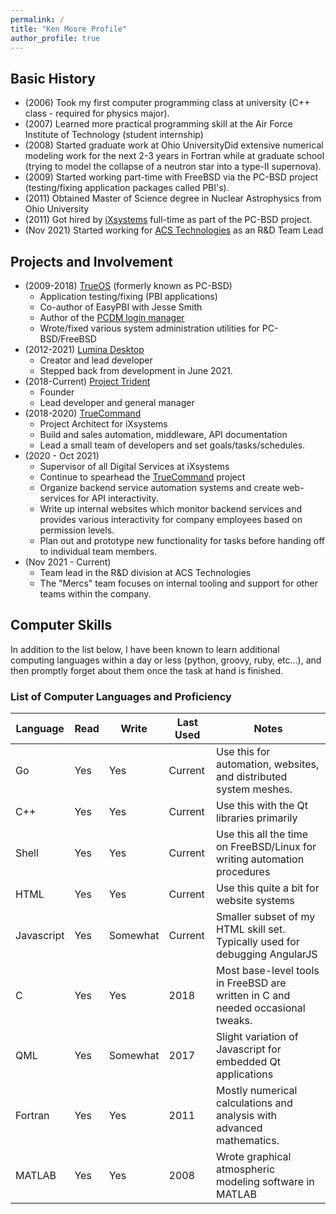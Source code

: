 ```yaml
---
permalink: /
title: "Ken Moore Profile"
author_profile: true
---
```


## Basic History
 - (2006) Took my first computer programming class at university (C++ class - required for physics major).
 - (2007) Learned more practical programming skill at the Air Force Institute of Technology (student internship)
 - (2008) Started graduate work at Ohio UniversityDid extensive numerical modeling work for the next 2-3 years in Fortran while at graduate school (trying to model the collapse of a neutron star into a type-II supernova).
 - (2009) Started working part-time with FreeBSD via the PC-BSD project (testing/fixing application packages called PBI's).
 - (2011) Obtained Master of Science degree in Nuclear Astrophysics from Ohio University
 - (2011) Got hired by [iXsystems](https://www.ixsystems.com) full-time as part of the PC-BSD project. 
 - (Nov 2021) Started working for [ACS Technologies](https://www.acstechnologies.com/) as an R&D Team Lead

## Projects and Involvement
* (2009-2018) [TrueOS](https://trueos.org) (formerly known as PC-BSD)
   * Application testing/fixing (PBI applications)
   * Co-author of EasyPBI with Jesse Smith
   * Author of the [PCDM login manager](https://github.com/project-trident/pcdm)
   * Wrote/fixed various system administration utilities for PC-BSD/FreeBSD
* (2012-2021) [Lumina Desktop](http://lumina-desktop.org)
   * Creator and lead developer
   * Stepped back from development in June 2021.
* (2018-Current) [Project Trident](http://project-trident.org)
   * Founder
   * Lead developer and general manager
* (2018-2020) [TrueCommand](http://www.ixsystems.com/truecommand)
   * Project Architect for iXsystems
   * Build and sales automation, middleware, API documentation
   * Lead a small team of developers and set goals/tasks/schedules.
* (2020 - Oct 2021)
   * Supervisor of all Digital Services at iXsystems
   * Continue to spearhead the [TrueCommand](http://www.ixsystems.com/truecommand) project
   * Organize backend service automation systems and create web-services for API interactivity.
   * Write up internal websites which monitor backend services and provides various interactivity for company employees based on permission levels.
   * Plan out and prototype new functionality for tasks before handing off to individual team members.
* (Nov 2021 - Current)
   * Team lead in the R&D division at ACS Technologies
   * The "Mercs" team focuses on internal tooling and support for other teams within the company.


## Computer Skills
In addition to the list below, I have been known to learn additional computing languages within a day or less (python, groovy, ruby, etc...), and then promptly forget about them once the task at hand is finished.

### List of Computer Languages and Proficiency

<section>
<table>
<thead>
<tr>
	<th>Language</th>
	<th>Read</th>
	<th>Write</th>
	<th>Last Used</th>
	<th>Notes</th>
</tr>
</thead>
<tbody>
<tr>
	<td>Go</td>
	<td>Yes</td>
	<td>Yes</td>
	<td>Current</td>
	<td>Use this for automation, websites, and distributed system meshes.</td>
</tr>
<tr>
	<td>C++</td>
	<td>Yes</td>
	<td>Yes</td>
	<td>Current</td>
	<td>Use this with the Qt libraries primarily</td>
</tr>
<tr>
	<td>Shell</td>
	<td>Yes</td>
	<td>Yes</td>
	<td>Current</td>
	<td>Use this all the time on FreeBSD/Linux for writing automation procedures</td>
</tr>
<tr>
	<td>HTML</td>
	<td>Yes</td>
	<td>Yes</td>
	<td>Current</td>
	<td>Use this quite a bit for website systems</td>
</tr>
<tr>
	<td>Javascript</td>
	<td>Yes</td>
	<td>Somewhat</td>
	<td>Current</td>
	<td>Smaller subset of my HTML skill set. Typically used for debugging AngularJS</td>
</tr>
<tr>
	<td>C</td>
	<td>Yes</td>
	<td>Yes</td>
	<td>2018</td>
	<td>Most base-level tools in FreeBSD are written in C and needed occasional tweaks.</td>
</tr>
<tr>
	<td>QML</td>
	<td>Yes</td>
	<td>Somewhat</td>
	<td>2017</td>
	<td>Slight variation of Javascript for embedded Qt applications</td>
</tr>
<tr>
	<td>Fortran</td>
	<td>Yes</td>
	<td>Yes</td>
	<td>2011</td>
	<td>Mostly numerical calculations and analysis with advanced mathematics.</td>
</tr>
<tr>
	<td>MATLAB</td>
	<td>Yes</td>
	<td>Yes</td>
	<td>2008</td>
	<td>Wrote graphical atmospheric modeling software in MATLAB</td>
</tr>
</tbody>
</table>

</section>
